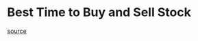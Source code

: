 # Best Time to Buy and Sell Stock

[source](https://leetcode.com/problems/best-time-to-buy-and-sell-stock/description/)
